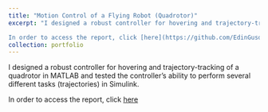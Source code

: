 ```yaml
---
title: "Motion Control of a Flying Robot (Quadrotor)"
excerpt: "I designed a robust controller for hovering and trajectory-tracking of a quadrotor in MATLAB and tested the controller’s ability to perform several different tasks (trajectories) in Simulink.\n\n

In order to access the report, click [here](https://github.com/EdinGuso/ME425-Autonomous-Mobile-Robotics/blob/main/Homework2_Report.pdf)"
collection: portfolio
---
```


I designed a robust controller for hovering and trajectory-tracking of a quadrotor in MATLAB and tested the controller’s ability to perform several different tasks (trajectories) in Simulink.

In order to access the report, click [here](https://github.com/EdinGuso/ME425-Autonomous-Mobile-Robotics/blob/main/Homework2_Report.pdf)